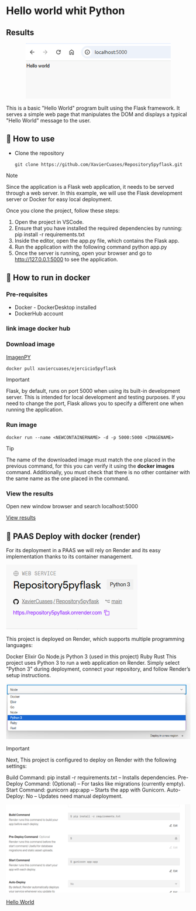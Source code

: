 # Hello world whit Python
## Results
<p align="center">
   <img src="./Resultados/resultado1.png" alt="Hello from Python">
</p>

This is a basic "Hello World" program built using the Flask framework. It serves a simple web page that manipulates the DOM and displays a typical "Hello World" message to the user.

## :open_book: How to use
* Clone the repository

    ```
    git clone https://github.com/XavierCuases/Repository5pyflask.git
    ```
> [!NOTE]
Since the application is a Flask web application, it needs to be served through a web server. In this example, we will use the Flask development server or Docker for easy local deployment.

Once you clone the project, follow these steps:

1. Open the project in VSCode.
2. Ensure that you have installed the required dependencies by running:
   pip install -r requirements.txt
3.   Inside the editor, open the app.py file, which contains the Flask app.
4. Run the application with the following command
   python app.py
5. Once the server is running, open your browser and go to http://127.0.0.1:5000 to see the application.


## :rocket: How to run in docker
### Pre-requisites
* Docker - DockerDesktop installed
* DockerHub account

### link image docker hub 


### Download image

[ImagenPY](https://hub.docker.com/r/xaviercuases/ejercicio5pyflask "click for visit")
```
docker pull xaviercuases/ejercicio5pyflask
```
> [!IMPORTANT]
> Flask, by default, runs on port 5000 when using its built-in development server. This is intended for local development and testing purposes. If you need to change the port, Flask allows you to specify a different one when running the application.
### Run image
```
docker run --name <NEWCONTAINERNAME> -d -p 5000:5000 <IMAGENAME>
```
> [!TIP]
> The name of the downloaded image must match the one placed in the previous command, for this you can verify it using the **docker images** command. Additionally, you must check that there is no other container with the same name as the one placed in the command.
### View the results
Open new window browser and search localhost:5000

[View results](#results)

## :light_rail: PAAS Deploy with docker (render)
For its deployment in a PAAS we will rely on Render and its easy implementation thanks to its container management. 

![Railway Service](./Resultados/render1.png "Service")

This project is deployed on Render, which supports multiple programming languages:

Docker
Elixir
Go
Node.js
Python 3 (used in this project)
Ruby
Rust
This project uses Python 3 to run a web application on Render. Simply select "Python 3" during deployment, connect your repository, and follow Render’s setup instructions.

![Build Container](./Resultados/render2.png "Build Configuration")

> [!IMPORTANT]
> Next, This project is configured to deploy on Render with the following settings:

Build Command: pip install -r requirements.txt – Installs dependencies.
Pre-Deploy Command: (Optional) – For tasks like migrations (currently empty).
Start Command: gunicorn app:app – Starts the app with Gunicorn.
Auto-Deploy: No – Updates need manual deployment.



![Generate Domain](./Resultados/render3.png "Domain")

[Hello World](https://repository5pyflask.onrender.com "click for visit")
